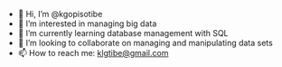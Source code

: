 - 👋 Hi, I’m @kgopisotibe
- 👀 I’m interested in managing big data
- 🌱 I’m currently learning database management with SQL
- 💞️ I’m looking to collaborate on managing and manipulating data sets
- 📫 How to reach me: klgtibe@gmail.com

<!---
kgopisotibe/kgopisotibe is a ✨ special ✨ repository because its `README.md` (this file) appears on your GitHub profile.
You can click the Preview link to take a look at your changes.
--->
